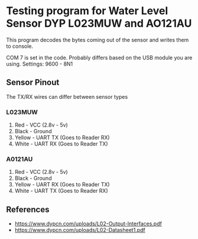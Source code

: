 ﻿# Testing program for Water Level Sensor DYP L023MUW and AO121AU 
 
 This program decodes the bytes coming out of the sensor and writes them to console.
 
 COM 7 is set in the code. Probably differs based on the USB module you are using.
 Settings: 9600 - 8N1
 
 ## Sensor Pinout
 
 The TX/RX wires can differ between sensor types

 ### L023MUW
 1. Red - VCC (2.8v - 5v) 
 2. Black - Ground
 3. Yellow - UART TX (Goes to Reader RX)
 4. White - UART RX (Goes to Reader TX)

 ### A0121AU
 1. Red - VCC (2.8v - 5v) 
 2. Black - Ground
 3. Yellow - UART RX (Goes to Reader TX)
 4. White - UART TX (Goes to Reader RX)


 
 ## References
 - https://www.dypcn.com/uploads/L02-Output-Interfaces.pdf
 - https://www.dypcn.com/uploads/L02-Datasheet1.pdf
 
